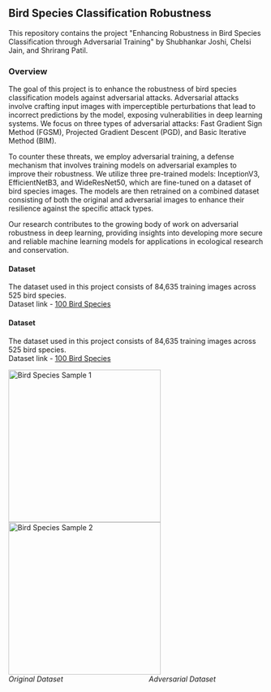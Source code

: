 
## Bird Species Classification Robustness
This repository contains the project "Enhancing Robustness in Bird Species Classification through Adversarial Training" by Shubhankar Joshi, Chelsi Jain, and Shrirang Patil.

### Overview
The goal of this project is to enhance the robustness of bird species classification models against adversarial attacks. Adversarial attacks involve crafting input images with imperceptible perturbations that lead to incorrect predictions by the model, exposing vulnerabilities in deep learning systems. We focus on three types of adversarial attacks: Fast Gradient Sign Method (FGSM), Projected Gradient Descent (PGD), and Basic Iterative Method (BIM).

To counter these threats, we employ adversarial training, a defense mechanism that involves training models on adversarial examples to improve their robustness. We utilize three pre-trained models: InceptionV3, EfficientNetB3, and WideResNet50, which are fine-tuned on a dataset of bird species images. The models are then retrained on a combined dataset consisting of both the original and adversarial images to enhance their resilience against the specific attack types.

Our research contributes to the growing body of work on adversarial robustness in deep learning, providing insights into developing more secure and reliable machine learning models for applications in ecological research and conservation.

#### Dataset
The dataset used in this project consists of 84,635 training images across 525 bird species. <br> Dataset link - [100 Bird Species](https://www.kaggle.com/datasets/gpiosenka/100-bird-species)

#### Dataset
The dataset used in this project consists of 84,635 training images across 525 bird species. <br> Dataset link - [100 Bird Species](https://www.kaggle.com/datasets/gpiosenka/100-bird-species)

<p align="left">
  <img src="https://github.com/shubhu163/BirdClass_Robustness/assets/71623089/f0fd258e-5822-4227-aded-9f1d45534037" width="300" alt="Bird Species Sample 1">
  <img src="https://github.com/shubhu163/BirdClass_Robustness/assets/71623089/3bbbed16-575e-4515-9b45-6696a1e09ed6" width="300" alt="Bird Species Sample 2">
  <br>
  <em>Original Dataset</em> &nbsp; &nbsp; &nbsp; &nbsp;  &nbsp;  &nbsp;   &nbsp;  &nbsp;  &nbsp; &nbsp;   &nbsp;  &nbsp;  &nbsp;  &nbsp; &nbsp;  &nbsp;  &nbsp;  &nbsp;  &nbsp;  &nbsp;  &nbsp; <em>Adversarial Dataset</em>
</p>


